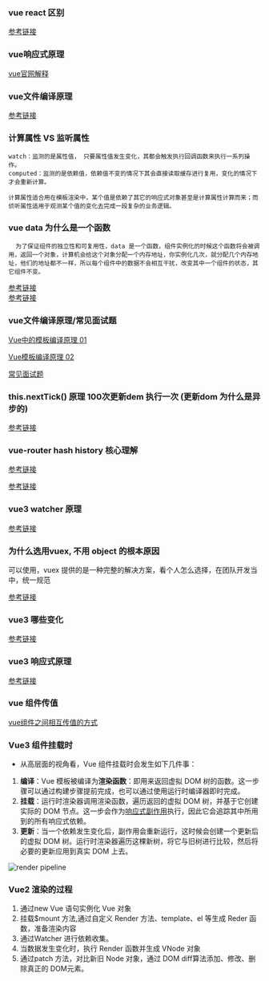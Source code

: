### vue react 区别

[参考链接](https://blog.csdn.net/xgangzai/article/details/115301290)

### vue响应式原理

  [vue官网解释](https://cn.vuejs.org/v2/guide/reactivity.html)


### vue文件编译原理

  [参考链接](https://forum.vuejs.org/t/vue-js-vue-js/60884)

### 计算属性 VS 监听属性

  ```
  watch：监测的是属性值， 只要属性值发生变化，其都会触发执行回调函数来执行一系列操作。
  computed：监测的是依赖值，依赖值不变的情况下其会直接读取缓存进行复用，变化的情况下才会重新计算。

  计算属性适合用在模板渲染中，某个值是依赖了其它的响应式对象甚至是计算属性计算而来；而侦听属性适用于观测某个值的变化去完成一段复杂的业务逻辑。
  ```


### vue data 为什么是一个函数

```
  为了保证组件的独立性和可复用性，data 是一个函数，组件实例化的时候这个函数将会被调用，返回一个对象，计算机会给这个对象分配一个内存地址，你实例化几次，就分配几个内存地址，他们的地址都不一样，所以每个组件中的数据不会相互干扰，改变其中一个组件的状态，其它组件不变。
```

[参考链接](https://www.jianshu.com/p/b821d3401314)  
[参考链接](https://axiu.me/coding/why-vue-component-data-must-be-function/)

### vue文件编译原理/常见面试题

  [Vue中的模板编译原理 01](https://cloud.tencent.com/developer/article/1601614)

  [Vue模板编译原理 02](https://github.com/berwin/Blog/issues/18)

  [常见面试题](https://www.cnblogs.com/skywind/p/14653339.html#12-vuejs-%E5%8F%8C%E5%90%91%E7%BB%91%E5%AE%9A%E7%9A%84%E5%8E%9F%E7%90%86)

  

### this.nextTick() 原理 100次更新dem 执行一次 (更新dom 为什么是异步的)

[参考链接](https://github.com/berwin/Blog/issues/22)


### vue-router hash history 核心理解

[参考链接](https://juejin.cn/post/6921965450742431758)

[参考链接](https://www.jianshu.com/p/3b4abc20ae0f)


### vue3 watcher 原理

[参考链接](https://originalix.github.io/2021/06/16/Vue3-%E6%BA%90%E7%A0%81%E8%A7%A3%E6%9E%90-%E5%8D%81-watch-%E7%9A%84%E5%AE%9E%E7%8E%B0%E5%8E%9F%E7%90%86/#)



### 为什么选用vuex, 不用 object 的根本原因

可以使用，vuex 提供的是一种完整的解决方案，看个人怎么选择，在团队开发当中，统一规范

[参考链接](https://vuex.vuejs.org/zh/#%E4%BB%80%E4%B9%88%E6%83%85%E5%86%B5%E4%B8%8B%E6%88%91%E5%BA%94%E8%AF%A5%E4%BD%BF%E7%94%A8-vuex%EF%BC%9F)


### vue3 哪些变化

[参考链接](https://v3.cn.vuejs.org/guide/migration/introduction.html#%E6%A6%82%E8%A7%88)

### vue3 响应式原理

[参考链接](https://juejin.cn/post/6858899262596448270#heading-21)


### vue 组件传值
[vue组件之间相互传值的方式](https://segmentfault.com/a/1190000022700216)



### Vue3 组件挂载时

- 从高层面的视角看，Vue 组件挂载时会发生如下几件事：

1. **编译**：Vue 模板被编译为**渲染函数**：即用来返回虚拟 DOM 树的函数。这一步骤可以通过构建步骤提前完成，也可以通过使用运行时编译器即时完成。
2. **挂载**：运行时渲染器调用渲染函数，遍历返回的虚拟 DOM 树，并基于它创建实际的 DOM 节点。这一步会作为[响应式副作用](https://cn.vuejs.org/guide/extras/reactivity-in-depth.html)执行，因此它会追踪其中所用到的所有响应式依赖。
3. **更新**：当一个依赖发生变化后，副作用会重新运行，这时候会创建一个更新后的虚拟 DOM 树。运行时渲染器遍历这棵新树，将它与旧树进行比较，然后将必要的更新应用到真实 DOM 上去。

![render pipeline](https://cn.vuejs.org/assets/render-pipeline.sMZx_5WY.png)

### Vue2 渲染的过程

1. 通过new Vue 语句实例化 Vue 对象
2. 挂载$mount 方法,通过自定义 Render 方法、template、el 等生成 Reder 函数，准备渲染内容
3. 通过Watcher 进行依赖收集。
4. 当数据发生变化时，执行 Render 函数并生成 VNode 对象
5. 通过patch 方法，对比新旧 Node 对象，通过 DOM diff算法添加、修改、删除真正的 DOM元素。



